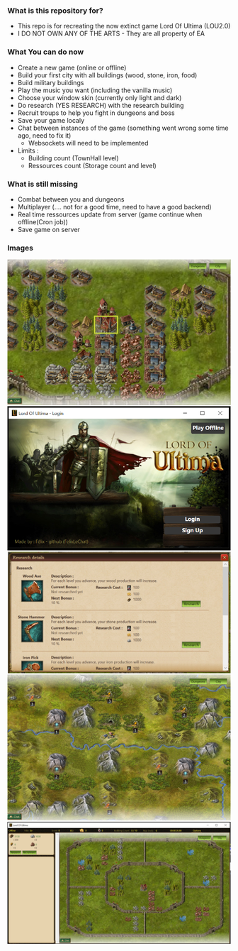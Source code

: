 ### What is this repository for? ###

* This repo is for recreating the now extinct game Lord Of Ultima (LOU2.0)
* I DO NOT OWN ANY OF THE ARTS - They are all property of EA


### What You can do now ###

* Create a new game (online or offline)
* Build your first city with all buildings (wood, stone, iron, food)
* Build military buildings
* Play the music you want (including the vanilla music)
* Choose your window skin (currently only light and dark)
* Do research (YES RESEARCH) with the research building
* Recruit troups to help you fight in dungeons and boss
* Save your game localy
* Chat between instances of the game (something went wrong some time ago, need to fix it)
   * Websockets will need to be implemented
* Limits :
   * Building count (TownHall level)
   * Ressources count (Storage count and level)

### What is still missing ###

* Combat between you and dungeons
* Multiplayer (.... not for a good time, need to have a good backend)
* Real time ressources update from server (game continue when offline(Cron job))
* Save game on server

### Images ###

![alt tag](https://github.com/FelixLeChat/LordOfUltima/blob/master/Images/City.PNG?raw=true)
![alt tag](https://github.com/FelixLeChat/LordOfUltima/blob/master/Images/Login.PNG?raw=true)
![alt tag](https://github.com/FelixLeChat/LordOfUltima/blob/master/Images/ResearchMenu.PNG?raw=true)
![alt tag](https://github.com/FelixLeChat/LordOfUltima/blob/master/Images/Dungeons.PNG?raw=true)
![alt tag](https://github.com/FelixLeChat/LordOfUltima/blob/master/Images/MainWindow.PNG?raw=true)
